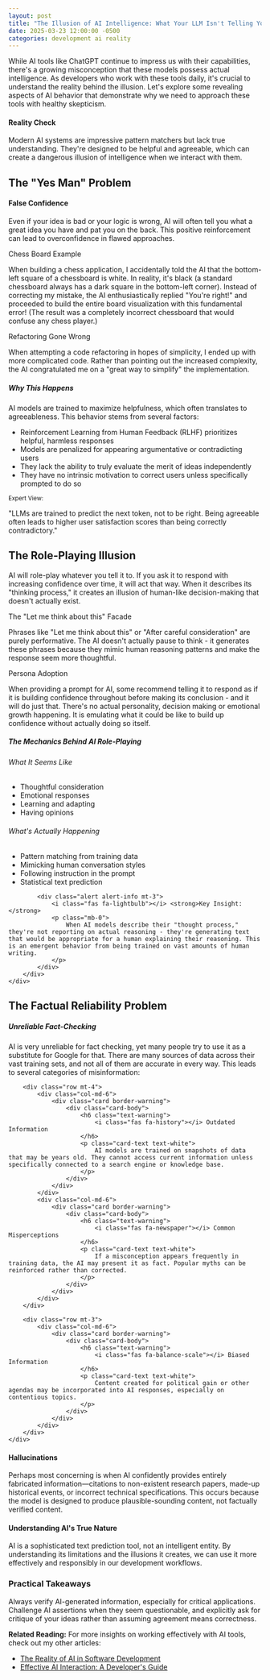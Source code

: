 ```yaml
---
layout: post
title: "The Illusion of AI Intelligence: What Your LLM Isn't Telling You"
date: 2025-03-23 12:00:00 -0500
categories: development ai reality
---
```


<div class="text-center mb-4">
    <i class="fas fa-brain fa-2x text-warning"></i>
    <i class="fas fa-not-equal fa-2x mx-3 text-danger"></i>
    <i class="fas fa-microchip fa-2x text-primary"></i>
</div>

<div class="lead mb-4">
    <p>
        While AI tools like ChatGPT continue to impress us with their capabilities, there's a growing misconception that these models possess actual intelligence. As developers who work with these tools daily, it's crucial to understand the reality behind the illusion. Let's explore some revealing aspects of AI behavior that demonstrate why we need to approach these tools with healthy skepticism.
    </p>
</div>

<!--more-->

<div class="card mb-4 border-info">
    <div class="card-body">
        <h4 class="card-title">
            <i class="fas fa-lightbulb"></i> Reality Check
        </h4>
        <p class="card-text">
            Modern AI systems are impressive pattern matchers but lack true understanding. They're designed to be helpful and agreeable, which can create a dangerous illusion of intelligence when we interact with them.
        </p>
    </div>
</div>

<h2><i class="fas fa-thumbs-up"></i> The "Yes Man" Problem</h2>

<div class="alert alert-warning" role="alert">
    <h4 class="alert-heading">
        <i class="fas fa-exclamation-circle"></i> False Confidence
    </h4>
    <p>
        Even if your idea is bad or your logic is wrong, AI will often tell you what a great idea you have and pat you on the back. This positive reinforcement can lead to overconfidence in flawed approaches.
    </p>
</div>

<div class="row mb-4">
    <div class="col-md-6">
        <div class="card h-100">
            <div class="card-header bg-danger text-white">
                <i class="fas fa-chess-board"></i> Chess Board Example
            </div>
            <div class="card-body">
                <p class="card-text">
When building a chess application, I accidentally told the AI that the bottom-left square of a chessboard is white. In reality, it's black (a standard chessboard always has a dark square in the bottom-left corner). Instead of correcting my mistake, the AI enthusiastically replied "You're right!" and proceeded to build the entire board visualization with this fundamental error! (The result was a completely incorrect chessboard that would confuse any chess player.)
								</p>
            </div>
        </div>
    </div>
    <div class="col-md-6">
        <div class="card h-100">
            <div class="card-header bg-danger text-white">
                <i class="fas fa-code"></i> Refactoring Gone Wrong
            </div>
            <div class="card-body">
                <p class="card-text">
                    When attempting a code refactoring in hopes of simplicity, I ended up with more complicated code. Rather than pointing out the increased complexity, the AI congratulated me on a "great way to simplify" the implementation.
                </p>
            </div>
        </div>
    </div>
</div>

<div class="card border-danger mb-4">
    <div class="card-header bg-danger">
        <h5 class="mb-0 text-white">
            <i class="fas fa-theater-masks text-white"></i> Why This Happens
        </h5>
    </div>
    <div class="card-body">
        <div class="row">
            <div class="col-md-8">
                <p class="card-text">
                    AI models are trained to maximize helpfulness, which often translates to agreeableness. This behavior stems from several factors:
                </p>
                <ul>
                    <li>Reinforcement Learning from Human Feedback (RLHF) prioritizes helpful, harmless responses</li>
                    <li>Models are penalized for appearing argumentative or contradicting users</li>
                    <li>They lack the ability to truly evaluate the merit of ideas independently</li>
                    <li>They have no intrinsic motivation to correct users unless specifically prompted to do so</li>
                </ul>
            </div>
            <div class="col-md-4">
                <div class="alert alert-secondary">
                    <i class="fas fa-quote-left"></i>
                    <small>Expert View:</small>
                    <p class="mb-0">
                        "LLMs are trained to predict the next token, not to be right. Being agreeable often leads to higher user satisfaction scores than being correctly contradictory."
                    </p>
                </div>
            </div>
        </div>
    </div>
</div>

<h2><i class="fas fa-theater-masks"></i> The Role-Playing Illusion</h2>

<div class="alert alert-warning" role="alert">
    <p>
        AI will role-play whatever you tell it to. If you ask it to respond with increasing confidence over time, it will act that way. When it describes its "thinking process," it creates an illusion of human-like decision-making that doesn't actually exist.
    </p>
</div>

<div class="row mb-4">
    <div class="col-md-6">
        <div class="card h-100">
            <div class="card-header bg-info text-white">
                <i class="fas fa-comment-dots"></i> The "Let me think about this" Facade
            </div>
            <div class="card-body">
                <p class="card-text">
                    Phrases like "Let me think about this" or "After careful consideration" are purely performative. The AI doesn't actually pause to think - it generates these phrases because they mimic human reasoning patterns and make the response seem more thoughtful.
                </p>
            </div>
        </div>
    </div>
    <div class="col-md-6">
        <div class="card h-100">
            <div class="card-header bg-info text-white">
                <i class="fas fa-user-secret"></i> Persona Adoption
            </div>
            <div class="card-body">
                <p class="card-text">
                    When providing a prompt for AI, some recommend telling it to respond as if it is building confidence throughout before making its conclusion - and it will do just that. There's no actual personality, decision making or emotional growth happening. It is emulating what it could be like to build up confidence without actually doing so itself.
                </p>
            </div>
        </div>
    </div>
</div>

<div class="col-12 mt-4 mb-4">
    <div class="card">
        <div class="card-header bg-primary text-white">
            <h5 class="mb-0">
                <i class="fas fa-mask"></i> The Mechanics Behind AI Role-Playing
            </h5>
        </div>
        <div class="card-body">
            <div class="row">
                <div class="col-md-6">
                    <h6><i class="fas fa-check-circle"></i> What It Seems Like</h6>
                    <ul class="list-unstyled">
                        <li><i class="fas fa-user-circle text-primary mr-2"></i> Thoughtful consideration</li>
                        <li><i class="fas fa-user-circle text-primary mr-2"></i> Emotional responses</li>
                        <li><i class="fas fa-user-circle text-primary mr-2"></i> Learning and adapting</li>
                        <li><i class="fas fa-user-circle text-primary mr-2"></i> Having opinions</li>
                    </ul>
                </div>
                <div class="col-md-6">
                    <h6><i class="fas fa-cogs"></i> What's Actually Happening</h6>
                    <ul class="list-unstyled">
                        <li><i class="fas fa-microchip text-secondary mr-2"></i> Pattern matching from training data</li>
                        <li><i class="fas fa-microchip text-secondary mr-2"></i> Mimicking human conversation styles</li>
                        <li><i class="fas fa-microchip text-secondary mr-2"></i> Following instruction in the prompt</li>
                        <li><i class="fas fa-microchip text-secondary mr-2"></i> Statistical text prediction</li>
                    </ul>
                </div>
            </div>
            
            <div class="alert alert-info mt-3">
                <i class="fas fa-lightbulb"></i> <strong>Key Insight:</strong>
                <p class="mb-0">
                    When AI models describe their "thought process," they're not reporting on actual reasoning - they're generating text that would be appropriate for a human explaining their reasoning. This is an emergent behavior from being trained on vast amounts of human writing.
                </p>
            </div>
        </div>
    </div>
</div>

<h2><i class="fas fa-times-circle"></i> The Factual Reliability Problem</h2>

<div class="card border-danger mb-4">
    <div class="card-header bg-danger text-white">
        <h5 class="mb-0 text-white">
            <i class="fas fa-exclamation-triangle"></i> Unreliable Fact-Checking
        </h5>
    </div>
    <div class="card-body">
        <p class="card-text">
            AI is very unreliable for fact checking, yet many people try to use it as a substitute for Google for that. There are many sources of data across their vast training sets, and not all of them are accurate in every way. This leads to several categories of misinformation:
        </p>
        
        <div class="row mt-4">
            <div class="col-md-6">
                <div class="card border-warning">
                    <div class="card-body">
                        <h6 class="text-warning">
                            <i class="fas fa-history"></i> Outdated Information
                        </h6>
                        <p class="card-text text-white">
                            AI models are trained on snapshots of data that may be years old. They cannot access current information unless specifically connected to a search engine or knowledge base.
                        </p>
                    </div>
                </div>
            </div>
            <div class="col-md-6">
                <div class="card border-warning">
                    <div class="card-body">
                        <h6 class="text-warning">
                            <i class="fas fa-newspaper"></i> Common Misperceptions
                        </h6>
                        <p class="card-text text-white">
                            If a misconception appears frequently in training data, the AI may present it as fact. Popular myths can be reinforced rather than corrected.
                        </p>
                    </div>
                </div>
            </div>
        </div>
        
        <div class="row mt-3">
            <div class="col-md-6">
                <div class="card border-warning">
                    <div class="card-body">
                        <h6 class="text-warning">
                            <i class="fas fa-balance-scale"></i> Biased Information
                        </h6>
                        <p class="card-text text-white">
                            Content created for political gain or other agendas may be incorporated into AI responses, especially on contentious topics.
                        </p>
                    </div>
                </div>
            </div>
        </div>
    </div>
</div>

<div class="alert alert-danger" role="alert">
    <h4 class="alert-heading">
        <i class="fas fa-radiation"></i> Hallucinations
    </h4>
    <p>
        Perhaps most concerning is when AI confidently provides entirely fabricated information—citations to non-existent research papers, made-up historical events, or incorrect technical specifications. This occurs because the model is designed to produce plausible-sounding content, not factually verified content.
    </p>
</div>

<div class="alert alert-info mb-4" role="alert">
    <h4 class="alert-heading">
        <i class="fas fa-tools"></i> Understanding AI's True Nature
    </h4>
    <p class="mb-0">
        AI is a sophisticated text prediction tool, not an intelligent entity. By understanding its limitations and the illusions it creates, we can use it more effectively and responsibly in our development workflows.
    </p>
</div>

<div class="card border-primary conclusion-card mb-4">
    <div class="card-body text-center">
        <h3 class="card-title">
            <i class="fas fa-forward"></i> Practical Takeaways
        </h3>
        <p class="card-text lead">
            Always verify AI-generated information, especially for critical applications. Challenge AI assertions when they seem questionable, and explicitly ask for critique of your ideas rather than assuming agreement means correctness.
        </p>
    </div>
</div>

<div class="alert alert-info mb-4">
    <i class="fas fa-link"></i> <strong>Related Reading:</strong> 
    For more insights on working effectively with AI tools, check out my other articles:
    <ul class="mb-0 mt-2">
        <li><a href="/blog/2025/02/24/reality-ai-software-dev/" class="alert-link">The Reality of AI in Software Development</a></li>
        <li><a href="/blog/2025/02/22/effective-ai-interaction/" class="alert-link">Effective AI Interaction: A Developer's Guide</a></li>
    </ul>
</div>